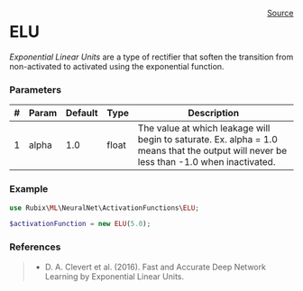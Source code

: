 <p><span style="float:right;"><a href="https://github.com/RubixML/RubixML/blob/master/src/NeuralNet/ActivationFunctions/ELU.php">Source</a></span></p>

# ELU
*Exponential Linear Units* are a type of rectifier that soften the transition from non-activated to activated using the exponential function.

### Parameters
| # | Param | Default | Type | Description |
|---|---|---|---|---|
| 1 | alpha | 1.0 | float | The value at which leakage will begin to saturate. Ex. alpha = 1.0 means that the output will never be less than -1.0 when inactivated. |

### Example
```php
use Rubix\ML\NeuralNet\ActivationFunctions\ELU;

$activationFunction = new ELU(5.0);
```

### References
>- D. A. Clevert et al. (2016). Fast and Accurate Deep Network Learning by Exponential Linear Units.
